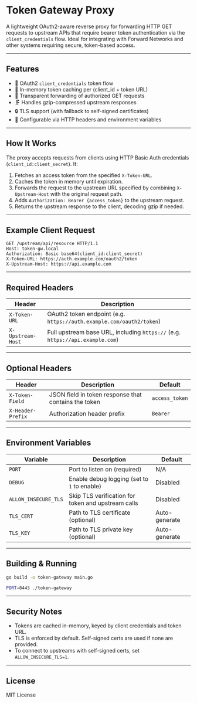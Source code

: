 # Token Gateway Proxy

A lightweight OAuth2-aware reverse proxy for forwarding HTTP GET requests to upstream APIs that require bearer token authentication via the `client_credentials` flow. Ideal for integrating with Forward Networks and other systems requiring secure, token-based access.

---

## Features

- 🔐 OAuth2 `client_credentials` token flow
- 🧠 In-memory token caching per (client_id + token URL)
- 🔄 Transparent forwarding of authorized GET requests
- 🗜️ Handles gzip-compressed upstream responses
- 🔒 TLS support (with fallback to self-signed certificates)
- 🔧 Configurable via HTTP headers and environment variables

---

## How It Works

The proxy accepts requests from clients using HTTP Basic Auth credentials (`client_id:client_secret`). It:

1. Fetches an access token from the specified `X-Token-URL`.
2. Caches the token in memory until expiration.
3. Forwards the request to the upstream URL specified by combining `X-Upstream-Host` with the original request path.
4. Adds `Authorization: Bearer {access_token}` to the upstream request.
5. Returns the upstream response to the client, decoding gzip if needed.

---

## Example Client Request

```http
GET /upstream/api/resource HTTP/1.1
Host: token-gw.local
Authorization: Basic base64(client_id:client_secret)
X-Token-URL: https://auth.example.com/oauth2/token
X-Upstream-Host: https://api.example.com
```

---

## Required Headers

| Header            | Description                                                                 |
|-------------------|-----------------------------------------------------------------------------|
| `X-Token-URL`     | OAuth2 token endpoint (e.g. `https://auth.example.com/oauth2/token`)        |
| `X-Upstream-Host` | Full upstream base URL, including `https://` (e.g. `https://api.example.com`) |

---

## Optional Headers

| Header              | Description                                                 | Default        |
|---------------------|-------------------------------------------------------------|----------------|
| `X-Token-Field`     | JSON field in token response that contains the token        | `access_token` |
| `X-Header-Prefix`   | Authorization header prefix                                 | `Bearer `      |

---

## Environment Variables

| Variable             | Description                                                  | Default       |
|----------------------|--------------------------------------------------------------|---------------|
| `PORT`               | Port to listen on (required)                                 | N/A           |
| `DEBUG`              | Enable debug logging (set to `1` to enable)                  | Disabled      |
| `ALLOW_INSECURE_TLS` | Skip TLS verification for token and upstream calls           | Disabled      |
| `TLS_CERT`           | Path to TLS certificate (optional)                           | Auto-generate |
| `TLS_KEY`            | Path to TLS private key (optional)                           | Auto-generate |

---

## Building & Running

```bash
go build -o token-gateway main.go

PORT=8443 ./token-gateway
```

---

## Security Notes

- Tokens are cached in-memory, keyed by client credentials and token URL.
- TLS is enforced by default. Self-signed certs are used if none are provided.
- To connect to upstreams with self-signed certs, set `ALLOW_INSECURE_TLS=1`.

---

## License

MIT License
